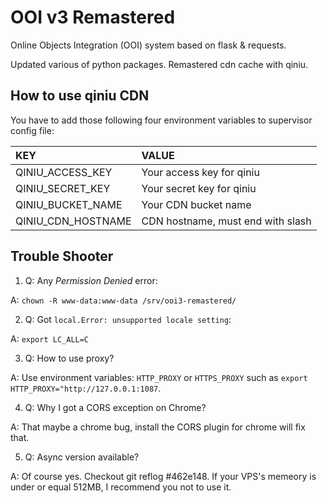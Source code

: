 # OOI v3 Remastered
Online Objects Integration (OOI) system based on flask & requests.

Updated various of python packages. Remastered cdn cache with qiniu.

## How to use qiniu CDN
You have to add those following four environment variables to supervisor config file:

| KEY                | VALUE                             |
| :----------------- | :-------------------------------- |
| QINIU_ACCESS_KEY   | Your access key for qiniu         |
| QINIU_SECRET_KEY   | Your secret key for qiniu         |
| QINIU_BUCKET_NAME  | Your CDN bucket name              |
| QINIU_CDN_HOSTNAME | CDN hostname, must end with slash |


## Trouble Shooter
1. Q: Any *Permission Denied* error:

A: `chown -R www-data:www-data /srv/ooi3-remastered/`

2. Q: Got `local.Error: unsupported locale setting`:

A: `export LC_ALL=C`

3. Q: How to use proxy?

A: Use environment variables: `HTTP_PROXY` or `HTTPS_PROXY` such as `export HTTP_PROXY="http://127.0.0.1:1087`.

4. Q: Why I got a CORS exception on Chrome?

A: That maybe a chrome bug, install the CORS plugin for chrome will fix that.

5. Q: Async version available?

A: Of course yes. Checkout git reflog #462e148. If your VPS's memeory is under or equal 512MB, I recommend you not to
   use it.